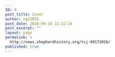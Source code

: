 ```yaml
---
ID: 9
post_title: Cover
author: ng23055
post_date: 2016-09-16 22:22:24
post_excerpt: ""
layout: page
permalink: >
  http://news.shepherdhistory.org/tsj-09172016/
published: true
---
```

<!-- Here be dragons.-->